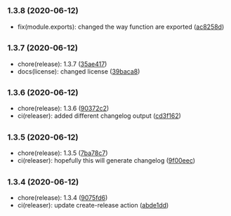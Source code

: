 ## <small>1.3.8 (2020-06-12)</small>

* fix(module.exports): changed the way function are exported ([ac8258d](https://github.com/Kirkhammetz/flaggy/commit/ac8258d))



## <small>1.3.7 (2020-06-12)</small>

* chore(release): 1.3.7 ([35ae417](https://github.com/Kirkhammetz/flaggy/commit/35ae417))
* docs(license): changed license ([39baca8](https://github.com/Kirkhammetz/flaggy/commit/39baca8))



## <small>1.3.6 (2020-06-12)</small>

* chore(release): 1.3.6 ([90372c2](https://github.com/Kirkhammetz/flaggy/commit/90372c2))
* ci(releaser): added different changelog output ([cd3f162](https://github.com/Kirkhammetz/flaggy/commit/cd3f162))



## <small>1.3.5 (2020-06-12)</small>

* chore(release): 1.3.5 ([7ba78c7](https://github.com/Kirkhammetz/flaggy/commit/7ba78c7))
* ci(releaser): hopefully this will generate changelog ([9f00eec](https://github.com/Kirkhammetz/flaggy/commit/9f00eec))



## <small>1.3.4 (2020-06-12)</small>

* chore(release): 1.3.4 ([9075fd6](https://github.com/Kirkhammetz/flaggy/commit/9075fd6))
* ci(releaser): update create-release action ([abde1dd](https://github.com/Kirkhammetz/flaggy/commit/abde1dd))



